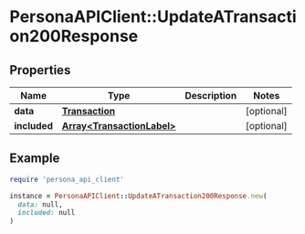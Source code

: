 # PersonaAPIClient::UpdateATransaction200Response

## Properties

| Name | Type | Description | Notes |
| ---- | ---- | ----------- | ----- |
| **data** | [**Transaction**](Transaction.md) |  | [optional] |
| **included** | [**Array&lt;TransactionLabel&gt;**](TransactionLabel.md) |  | [optional] |

## Example

```ruby
require 'persona_api_client'

instance = PersonaAPIClient::UpdateATransaction200Response.new(
  data: null,
  included: null
)
```

